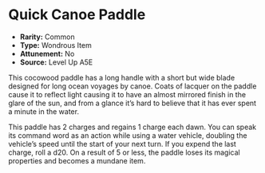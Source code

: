
# Quick Canoe Paddle

* **Rarity:** Common
* **Type:** Wondrous Item
* **Attunement:** No
* **Source:** Level Up A5E


This cocowood paddle has a long handle with a short but wide blade designed for long ocean voyages by canoe. Coats of lacquer on the paddle cause it to reflect light causing it to have an almost mirrored finish in the glare of the sun, and from a glance it’s hard to believe that it has ever spent a minute in the water. 

This paddle has 2 charges and regains 1 charge each dawn. You can speak its command word as an action while using a water vehicle, doubling the vehicle’s speed until the start of your next turn. If you expend the last charge, roll a d20\. On a result of 5 or less, the paddle loses its magical properties and becomes a mundane item.
